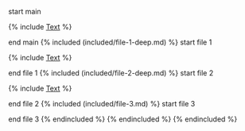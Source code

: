 start main

{% include [Text](included/file-1-deep.md) %}

end main
{% included (included/file-1-deep.md) %}
start file 1

{% include [Text](file-2-deep.md) %}

end file 1
{% included (included/file-2-deep.md) %}
start file 2

{% include [Text](file-3.md) %}

end file 2
{% included (included/file-3.md) %}
start file 3

end file 3
{% endincluded %}
{% endincluded %}
{% endincluded %}